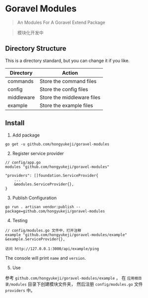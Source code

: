 # Goravel Modules

> An Modules For A Goravel Extend Package

> 模块化开发中

## Directory Structure

This is a directory standard, but you can change it if you like.

| Directory        | Action           |
| -----------      | --------------   |
| commands         | Store the command files   |
| config           | Store the config files   |
| middleware        | Store the middleware files   |
| example        | Store the example files   |

## Install

1. Add package

```
go get -u github.com/hongyukeji/goravel-modules
```

2. Register service provider

```
// config/app.go
modules "github.com/hongyukeji/goravel-modules"

"providers": []foundation.ServiceProvider{
    ...
    &modules.ServiceProvider{},
}
```

3. Publish Configuration

```
go run . artisan vendor:publish --package=github.com/hongyukeji/goravel-modules
```

4. Testing

```
// config/modules.go 文件中，打开注释
example "github.com/hongyukeji/goravel-modules/example"
&example.ServiceProvider{},

访问 http://127.0.0.1:3000/api/example/ping
```

The console will print `name` and `version`.

5. Use

参考 `github.com/hongyukeji/goravel-modules/example` ，
在 `应用根目录/modules` 目录下创建模块文件夹，
然后注册 `config/modules.go` 文件 `providers` 中。
